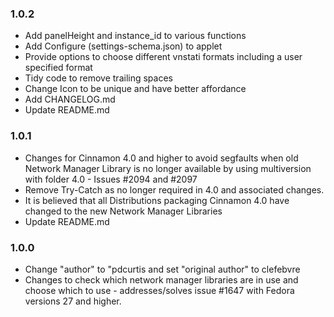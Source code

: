 ### 1.0.2

  * Add panelHeight and instance_id to various functions
  * Add Configure (settings-schema.json) to applet
  * Provide options to choose different vnstati formats including a user specified format
  * Tidy code to remove trailing spaces
  * Change Icon to be unique and have better affordance
  * Add CHANGELOG.md
  * Update README.md

### 1.0.1

  * Changes for Cinnamon 4.0 and higher to avoid segfaults when old Network Manager Library is no longer available by using multiversion with folder 4.0 - Issues #2094 and #2097
  * Remove Try-Catch as no longer required in 4.0 and associated changes.
  * It is believed that all Distributions packaging Cinnamon 4.0 have changed to the new Network Manager Libraries
  * Update README.md

### 1.0.0

  * Change "author" to "pdcurtis and set "original author" to clefebvre
  * Changes to check which network manager libraries are in use and choose which to use - addresses/solves issue #1647 with Fedora versions 27 and higher.
